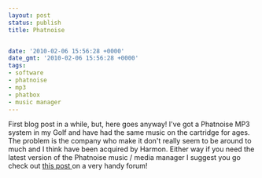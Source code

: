 ```yaml
---
layout: post
status: publish
title: Phatnoise


date: '2010-02-06 15:56:28 +0000'
date_gmt: '2010-02-06 15:56:28 +0000'
tags:
- software
- phatnoise
- mp3
- phatbox
- music manager
---
```

First blog post in a while, but, here goes anyway!
I've got a Phatnoise MP3 system in my Golf and have had the same music on the cartridge for ages. The problem is the company who make it don't really seem to be around to much and I think have been acquired by Harmon. Either way if you need the latest version of the Phatnoise music / media manager I suggest you go check out <a href="http://forum.phathack.com/index.php/topic,1053.0.html">this post </a>on a very handy forum!
